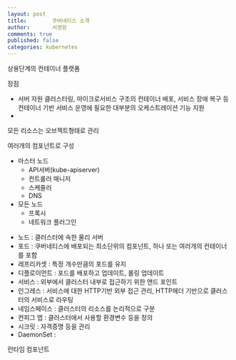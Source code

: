 ```yaml
---
layout: post
title:        쿠버네티스 소개
author:       서영원
comments: true
published: false
categories: kubernetes
---
```




상용단계의 컨테이너 플랫폼

장점
* 서버 자원 클러스터링, 마이크로서비스 구조의 컨테이너 배포, 서비스 장애 복구 등 컨테이너 기반 서비스 운영에 필요한 대부분의 오케스트레이션 기능 지원
* 


모든 리소스는 오브젝트형태로 관리




여러개의 컴포넌트로 구성
- 마스터 노드
  - API서버(kube-apiserver)
  - 컨트롤러 매니저
  - 스케줄러
  - DNS
- 모든 노드
  - 프록시
  - 네트워크 플러그인


* 노드 : 클러스터에 속한 물리 서버
* 포드 : 쿠버네티스에 배포되는 최소단위의 컴포넌트, 하나 또는 여러개의 컨테이너를 포함
* 레프리카셋 : 특정 개수만큼의 포드를 유지 
* 디플로이먼트 : 포드를 배포하고 업데이트, 롤링 업데이트
* 서비스 : 외부에서 클러스터 내부로 접근하기 위한 앤드 포인트
* 인그레스 : 서비스에 대한 HTTP기반 외부 접근 관리, HTTP헤더 기반으로 클러스터의 서비스로 라우팅
* 네임스페이스 : 클러스터의 리소스를 논리적으로 구분
* 컨피그 맵 : 클러스터에서 사용할 환경변수 등을 정의 
* 시크릿 : 자격증명 등을 관리
* DaemonSet : 


런타임 컴포넌트